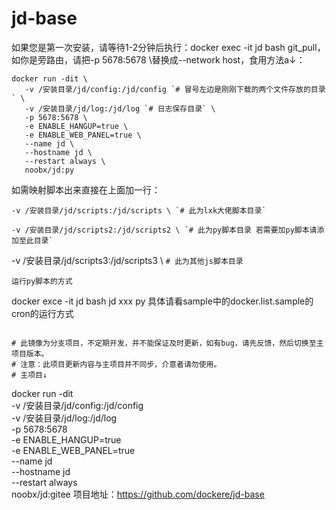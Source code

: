 # jd-base
如果您是第一次安装，请等待1-2分钟后执行：docker exec -it jd bash git_pull，如你是旁路由，请把-p 5678:5678 \替换成--network host，食用方法a↓：
 ```
 docker run -dit \
	-v /安装目录/jd/config:/jd/config `# 冒号左边是刚刚下载的两个文件存放的目录` \
	-v /安装目录/jd/log:/jd/log `# 日志保存目录` \
	-p 5678:5678 \
	-e ENABLE_HANGUP=true \
	-e ENABLE_WEB_PANEL=true \
	--name jd \
	--hostname jd \
	--restart always \
	noobx/jd:py
```
如需映射脚本出来直接在上面加一行：
```
-v /安装目录/jd/scripts:/jd/scripts \ `# 此为lxk大佬脚本目录` 
```
```
-v /安装目录/jd/scripts2:/jd/scripts2 \ `# 此为py脚本目录 若需要加py脚本请添加至此目录`
```
-v /安装目录/jd/scripts3:/jd/scripts3 \ `# 此为其他js脚本目录`
```
运行py脚本的方式
```
docker exce -it jd bash jd xxx py
具体请看sample中的docker.list.sample的cron的运行方式
```

# 此镜像为分支项目，不定期开发，并不能保证及时更新，如有bug，请先反馈，然后切换至主项目版本。
# 注意：此项目更新内容与主项目并不同步，介意者请勿使用。
# 主项目↓
 ```
 docker run -dit \
	-v /安装目录/jd/config:/jd/config \
	-v /安装目录/jd/log:/jd/log \
	-p 5678:5678 \
	-e ENABLE_HANGUP=true \
	-e ENABLE_WEB_PANEL=true \
	--name jd \
	--hostname jd \
	--restart always \
	noobx/jd:gitee
项目地址：https://github.com/dockere/jd-base
```
